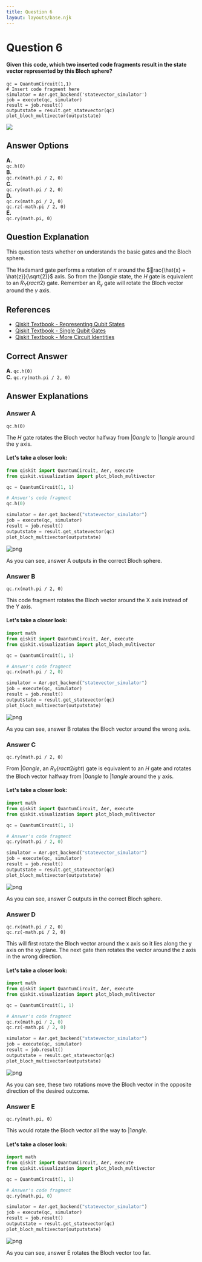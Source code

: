 ```yaml
---
title: Question 6
layout: layouts/base.njk
---
```

# Question 6

#### Given this code, which two inserted code fragments result in the state vector represented by this Bloch sphere?

    qc = QuantumCircuit(1,1)
    # Insert code fragment here
    simulator = Aer.get_backend('statevector_simulator')
    job = execute(qc, simulator)
    result = job.result()
    outputstate = result.get_statevector(qc)
    plot_bloch_multivector(outputstate)
    
<img src="images/question-6.png" />

## Answer Options

**A.**  
    `qc.h(0)`  
**B.**  
    `qc.rx(math.pi / 2, 0)`  
**C.**  
    `qc.ry(math.pi / 2, 0)`  
**D.**  
    `qc.rx(math.pi / 2, 0)`  
    `qc.rz(-math.pi / 2, 0)`  
**E.**  
    `qc.ry(math.pi, 0)`

## Question Explanation

This question tests whether on understands the basic gates and the Bloch sphere.

The Hadamard gate performs a rotation of $\pi$ around the $rac{\hat{x} + \hat{z}}{\sqrt{2}}$ axis.
So from the $|0angle$ state, the $H$ gate is equivalent to an $R_{Y}(rac{\pi}{2})$ gate.
Remember an $R_{\gamma}$ gate will rotate the Bloch vector around the $\gamma$ axis.

## References

* [Qiskit Textbook - Representing Qubit States](https://qiskit.org/textbook/ch-states/representing-qubit-states.html#bloch-sphere)
* [Qiskit Textbook - Single Qubit Gates](https://qiskit.org/textbook/ch-states/single-qubit-gates.html)
* [Qiskit Textbook - More Circuit Identities](https://qiskit.org/textbook/ch-gates/more-circuit-identities.html)

## Correct Answer

**A.** `qc.h(0)`  
**C.** `qc.ry(math.pi / 2, 0)`

## Answer Explanations

### Answer A

`qc.h(0)`

The $H$ gate rotates the Bloch vector halfway from $|0angle$ to $|1angle$ around the y axis.

#### Let's take a closer look:


```python
from qiskit import QuantumCircuit, Aer, execute
from qiskit.visualization import plot_bloch_multivector

qc = QuantumCircuit(1, 1)

# Answer's code fragment
qc.h(0)

simulator = Aer.get_backend("statevector_simulator")
job = execute(qc, simulator)
result = job.result()
outputstate = result.get_statevector(qc)
plot_bloch_multivector(outputstate)
```




    
![png](Question-06_files/Question-06_11_0.png)
    



As you can see, answer A outputs in the correct Bloch sphere.

### Answer B

`qc.rx(math.pi / 2, 0)`

This code fragment rotates the Bloch vector around the X axis instead of the Y axis.

#### Let's take a closer look:


```python
import math
from qiskit import QuantumCircuit, Aer, execute
from qiskit.visualization import plot_bloch_multivector

qc = QuantumCircuit(1, 1)

# Answer's code fragment
qc.rx(math.pi / 2, 0)

simulator = Aer.get_backend("statevector_simulator")
job = execute(qc, simulator)
result = job.result()
outputstate = result.get_statevector(qc)
plot_bloch_multivector(outputstate)
```




    
![png](Question-06_files/Question-06_15_0.png)
    



As you can see, answer B rotates the Bloch vector around the wrong axis.

### Answer C

`qc.ry(math.pi / 2, 0)`

From $|0angle$, an $R_{Y}\left(rac{\pi}{2}ight)$ gate is equivalent to an $H$ gate and rotates the Bloch vector halfway from $|0angle$ to $|1angle$ around the y axis.

#### Let's take a closer look:


```python
import math
from qiskit import QuantumCircuit, Aer, execute
from qiskit.visualization import plot_bloch_multivector

qc = QuantumCircuit(1, 1)

# Answer's code fragment
qc.ry(math.pi / 2, 0)

simulator = Aer.get_backend("statevector_simulator")
job = execute(qc, simulator)
result = job.result()
outputstate = result.get_statevector(qc)
plot_bloch_multivector(outputstate)
```




    
![png](Question-06_files/Question-06_19_0.png)
    



As you can see, answer C outputs in the correct Bloch sphere.

### Answer D

`qc.rx(math.pi / 2, 0)`  
`qc.rz(-math.pi / 2, 0)`

This will first rotate the Bloch vector around the x axis so it lies along the y axis on the xy plane.
The next gate then rotates the vector around the z axis in the wrong direction.

#### Let's take a closer look:


```python
import math
from qiskit import QuantumCircuit, Aer, execute
from qiskit.visualization import plot_bloch_multivector

qc = QuantumCircuit(1, 1)

# Answer's code fragment
qc.rx(math.pi / 2, 0)
qc.rz(-math.pi / 2, 0)

simulator = Aer.get_backend("statevector_simulator")
job = execute(qc, simulator)
result = job.result()
outputstate = result.get_statevector(qc)
plot_bloch_multivector(outputstate)
```




    
![png](Question-06_files/Question-06_23_0.png)
    



As you can see, these two rotations move the Bloch vector in the opposite direction of the desired outcome.

### Answer E

`qc.ry(math.pi, 0)`

This would rotate the Bloch vector all the way to $|1angle$.

#### Let's take a closer look:


```python
import math
from qiskit import QuantumCircuit, Aer, execute
from qiskit.visualization import plot_bloch_multivector

qc = QuantumCircuit(1, 1)

# Answer's code fragment
qc.ry(math.pi, 0)

simulator = Aer.get_backend("statevector_simulator")
job = execute(qc, simulator)
result = job.result()
outputstate = result.get_statevector(qc)
plot_bloch_multivector(outputstate)
```




    
![png](Question-06_files/Question-06_27_0.png)
    



As you can see, answer E rotates the Bloch vector too far.
